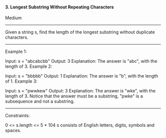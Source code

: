 #### 3. Longest Substring Without Repeating Characters
Medium

---
Given a string s, find the length of the longest substring without duplicate characters.

---

Example 1:

Input: s = "abcabcbb"
Output: 3
Explanation: The answer is "abc", with the length of 3.
Example 2:

Input: s = "bbbbb"
Output: 1
Explanation: The answer is "b", with the length of 1.
Example 3:

Input: s = "pwwkew"
Output: 3
Explanation: The answer is "wke", with the length of 3.
Notice that the answer must be a substring, "pwke" is a subsequence and not a substring.

---
Constraints:

0 <= s.length <= 5 * 104
s consists of English letters, digits, symbols and spaces.
